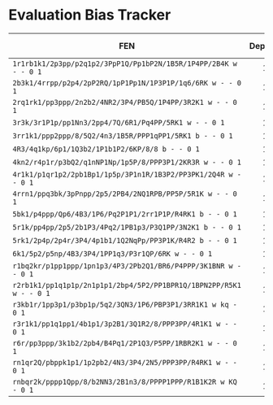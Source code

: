 # Evaluation Bias Tracker

| FEN | Depth | SeaJay (cp) | Komodo (cp) | Delta | SeaJay Best | Komodo Best |
| --- | ---: | ---: | ---: | ---: | --- | --- |
| `1r1rb1k1/2p3pp/p2q1p2/3PpP1Q/Pp1bP2N/1B5R/1P4PP/2B4K w - - 0 1` | 18 | 1 | 585 | -584 | Qxh7+ | Qxh7+ |
| `2b3k1/4rrpp/p2p4/2pP2RQ/1pP1Pp1N/1P3P1P/1q6/6RK w - - 0 1` | 18 | -56 | 31994 | -32050 | Qh6 | Qxh7+ |
| `2rq1rk1/pp3ppp/2n2b2/4NR2/3P4/PB5Q/1P4PP/3R2K1 w - - 0 1` | 18 | 199 | 31994 | -31795 | Rxf6 | Qxh7+ |
| `3r3k/3r1P1p/pp1Nn3/2pp4/7Q/6R1/Pq4PP/5RK1 w - - 0 1` | 10 | 31996 | 31996 | 0 | Nb7 | Qxd8+ |
| `3rr1k1/ppp2ppp/8/5Q2/4n3/1B5R/PPP1qPP1/5RK1 b - - 0 1` | 18 | 484 | 664 | -180 | Qxf1+ | Qxf1+ |
| `4R3/4q1kp/6p1/1Q3b2/1P1b1P2/6KP/8/8 b - - 0 1` | 18 | 364 | 31997 | -31633 | Qh4+ | Qh4+ |
| `4kn2/r4p1r/p3bQ2/q1nNP1Np/1p5P/8/PPP3P1/2KR3R w - - 0 1` | 11 | 31998 | 31998 | 0 | Qe7+ | Qe7+ |
| `4r1k1/p1qr1p2/2pb1Bp1/1p5p/3P1n1R/1B3P2/PP3PK1/2Q4R w - - 0 1` | 18 | -110 | 31994 | -32104 | Qxf4 | Qxf4 |
| `4rrn1/ppq3bk/3pPnpp/2p5/2PB4/2NQ1RPB/PP5P/5R1K w - - 0 1` | 18 | 251 | 1108 | -857 | Qxg6+ | Qxg6+ |
| `5bk1/p4ppp/Qp6/4B3/1P6/Pq2P1P1/2rr1P1P/R4RK1 b - - 0 1` | 18 | 198 | 31992 | -31794 | Qxe3 | Qxe3 |
| `5r1k/pp4pp/2p5/2b1P3/4Pq2/1PB1p3/P3Q1PP/3N2K1 b - - 0 1` | 18 | 572 | 905 | -333 | Qf1+ | Qf1+ |
| `5rk1/2p4p/2p4r/3P4/4p1b1/1Q2NqPp/PP3P1K/R4R2 b - - 0 1` | 18 | 51 | 82 | -31 | cxd5 | cxd5 |
| `6k1/5p2/p5np/4B3/3P4/1PP1q3/P3r1QP/6RK w - - 0 1` | 11 | 31997 | 31997 | 0 | Qa8+ | Qa8+ |
| `r1bq2kr/p1pp1ppp/1pn1p3/4P3/2Pb2Q1/BR6/P4PPP/3K1BNR w - - 0 1` | 18 | -139 | 524 | -663 | Qxg7+ | Qxg7+ |
| `r2rb1k1/pp1q1p1p/2n1p1p1/2bp4/5P2/PP1BPR1Q/1BPN2PP/R5K1 w - - 0 1` | 18 | 183 | 31996 | -31813 | Ne4 | Qxh7+ |
| `r3kb1r/1pp3p1/p3bp1p/5q2/3QN3/1P6/PBP3P1/3RR1K1 w kq - 0 1` | 16 | 31995 | 31995 | 0 | Qd7+ | Qd7+ |
| `r3r1k1/pp1q1pp1/4b1p1/3p2B1/3Q1R2/8/PPP3PP/4R1K1 w - - 0 1` | 18 | -102 | 31996 | -32098 | Rff1 | Qxg7+ |
| `r6r/pp3ppp/3k1b2/2pb4/B4Pq1/2P1Q3/P5PP/1RBR2K1 w - - 0 1` | 18 | 321 | 31996 | -31675 | Qd2 | Qxc5+ |
| `rn1qr2Q/pbppk1p1/1p2pb2/4N3/3P4/2N5/PPP3PP/R4RK1 w - - 0 1` | 18 | 63 | 31995 | -31932 | Qxg7+ | Qxg7+ |
| `rnbqr2k/pppp1Qpp/8/b2NN3/2B1n3/8/PPPP1PPP/R1B1K2R w KQ - 0 1` | 12 | 31996 | 31996 | 0 | Qg8+ | Qg8+ |
